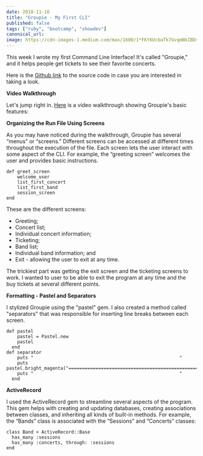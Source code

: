 ```yaml
---
date: 2018-11-16
title: "Groupie - My First CLI"
published: false
tags: ["ruby", "bootcamp", "showdev"]
canonical_url:
image: https://cdn-images-1.medium.com/max/1600/1*FKY6UcbaTk7GvqmNkIBDsw.jpeg
---
```


This week I wrote my first Command Line Interface! It's called "Groupie," and it helps people get tickets to see their favorite concerts.

Here is the [Github link](https://github.com/edezekiel/groupie) to the source code in case you are interested in taking a look.

**Video Walkthrough**

Let's jump right in. [Here](https://asciinema.org/a/7rcvL0AnlFtJsblXxn797XWco) is a video walkthrough showing Groupie's basic features:

**Organizing the Run File Using Screens**

As you may have noticed during the walkthrough, Groupie has several “menus” or “screens.” Different screens can be accessed at different times throughout the execution of the file. Each screen lets the user interact with some aspect of the CLI. For example, the “greeting screen” welcomes the user and provides basic instructions.

    def greet_screen
        welcome_user
        list_first_concert
        list_first_band
        session_screen
    end

These are the different screens:

- Greeting;
- Concert list;
- Individual concert information;
- Ticketing;
- Band list;
- Individual band information; and
- Exit - allowing the user to exit at any time.

The trickiest part was getting the exit screen and the ticketing screens to work. I wanted to user to be able to exit the program at any time and the buy tickets at several different points.

**Formatting - Pastel and Separators**

I stylized Groupie using the "pastel" gem. I also created a method called "separators" that was responsible for inserting line breaks between each screen.

    def pastel
        pastel = Pastel.new
        pastel
      end
    def separator
        puts "                                                      "
        puts pastel.bright_magenta("==================================================")
        puts "                                                      "
      end

**ActiveRecord**

I used the ActiveRecord gem to streamline several aspects of the program. This gem helps with creating and updating databases, creating associations between classes, and inheriting all kinds of built-in methods. For example, the “Bands” class is associated with the “Sessions” and “Concerts” classes:

    class Band < ActiveRecord::Base
      has_many :sessions
      has_many :concerts, through: :sessions
    end
